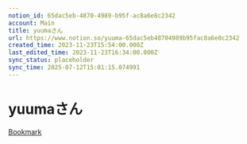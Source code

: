 ```yaml
---
notion_id: 65dac5eb-4870-4989-b95f-ac8a6e8c2342
account: Main
title: yuumaさん
url: https://www.notion.so/yuuma-65dac5eb48704989b95fac8a6e8c2342
created_time: 2023-11-23T15:54:00.000Z
last_edited_time: 2023-11-23T16:34:00.000Z
sync_status: placeholder
sync_time: 2025-07-12T15:01:15.074991
---
```

# yuumaさん

[Bookmark](https://x.com/yuma_aus/status/1727629146325766638?s=20)